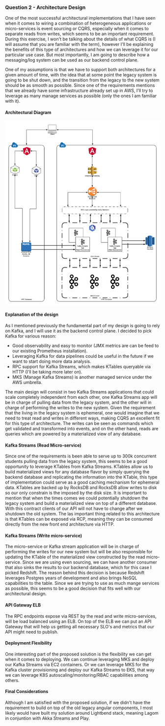 ### Question 2 - Architecture Design
One of the most successful architectural implementations that I have seen when it comes to wiring a combination of
heterogeneous applications or micro-services is event sourcing or CQRS, especially when it comes to separate reads from
writes, which seems to be an important requirement. During this exercise, I won't be talking about the details of what
CQRS is (I will assume that you are familiar with the term), however I'll be explaining the benefits of this type of
architectures and how we can leverage it for our particular use case. But most importantly, I am going to describe how
a messaging/log system can be used as our backend control plane.

One of my assumptions is that we have to support both architectures for a given amount of time, with the idea that at
some point the legacy system is going to be shut down, and the transition from the legacy to the new system should be as
smooth as possible. Since one of the requirements mentions that we already have some infrastructure already set up in
AWS, I'll try to leverage as many manage services as possible (only the ones I am familiar with it).

#### Architectural Diagram
![](../images/architecture.png)

#### Explanation of the design
As I mentioned previously the fundamental part of my design is going to rely on Kafka, and I will use it as the
backend control plane. I decided to pick Kafka for various reason:

* Good observability and easy to monitor (JMX metrics are can be feed to our existing Prometheus installation).
* Leveraging Kafka for data pipelines could be useful in the future if we want to start doing more data analysis.
* RPC support for Kafka Streams, which makes KTables queryable via HTTP (I'll be taking more later on).
* MKS (Manage Kafka Streams) is another managed service under the AWS umbrella.

The main design will consist in two Kafka Streams applications that could scale completely independent from each other,
one Kafka Streams app will be in charge of pulling data from the legacy system, and the other will in charge of 
performing the writes to the new system. Given the requirement that the living in the legacy system is ephemeral, one
would imagine that we need to treat read and writes in different ways, making CQRS an excellent fit for this type of
architecture. The writes can be seen as commands which get validated and transformed into events, and on the other hand,
reads are queries which are powered by a materialized view of any database.

#### Kafka Streams (Read Micro-service)
Since one of the requirements is been able to serve up to 300k concurrent students pulling data from the legacy system,
this seems to be a good opportunity to leverage KTables from Kafka Streams. KTables allow us to build materialized views
for any database flavor by simply querying the backend database and replicating the information into the KTable, this
type of implementation could serve as a good caching mechanism for ephemeral data. KTables are backed up by RocksDB and 
RocksDB allow writes to disk so our only constrain is the imposed by the disk size.
It is important to mention that when the times comes we could potentially shutdown the legacy system and build a
materialized view on top of a different database. With this contract clients of our API will not have to change after we
shutdown the old system. The las important thing related to this architecture is that KTables can be exposed via RCP,
meaning they can be consumed directly from the new front end architecture via HTTP.

#### Kafka Streams (Write micro-service)
The micro-service or Kafka stream application will be in charge of performing the writes for our new system but will be
also responsible for updating the KTable of the materialized view constructed by the read micro-service. Since we are
using even sourcing, we can have another consumer that also sinks the results to our backend database, which for this
case I picked Redshift. The reason behind this decision is because Redshift leverages Postgres years of development and
also brings NoSQL capabilities to the table. Since we are trying to use as much mange services as possible, this seems
to be a good decision that fits well with our architectural design.

#### API Gateway ELB
The RPC endpoints expose via REST by the read and write micro-services, will be load balanced using an ELB. On top of
the ELB we can put an API Gateway that will help us getting all necessary SLO's and metrics that our API might need to
publish.

#### Deployment Flexibility
One interesting part of the proposed solution is the flexibility we can get when it comes to deploying. We can continue
leveraging MKS and deploy our Kafka Streams via EC2 containers. Or we can leverage MKS for the Kafka cluster
provisioning and deploy our Kafka Streams to EKS, that way we can leverage K8S autoscaling/monitoring/RBAC capabilities
among others.

#### Final Considerations
Although I am satisfied with the proposed solution, if we didn't have the requirement to build on top of the old legacy
angular components, I most likely would have built my solution around Lightbend stack, meaning Lagom in conjuntion with
Akka Streams and Play. 
